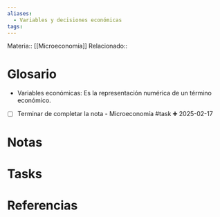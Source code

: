 ```yaml
---
aliases:
  - Variables y decisiones económicas
tags:
---
```

Materia:: [[Microeconomía]]
Relacionado:: 

# Glosario
- Variables económicas: Es la representación numérica de un término económico.

- [ ] Terminar de completar la nota - Microeconomía #task ➕ 2025-02-17 


# Notas 

# Tasks

# Referencias 
